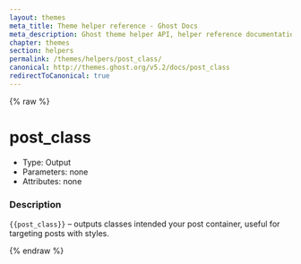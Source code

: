 ```yaml
---
layout: themes
meta_title: Theme helper reference - Ghost Docs
meta_description: Ghost theme helper API, helper reference documentation
chapter: themes
section: helpers
permalink: /themes/helpers/post_class/
canonical: http://themes.ghost.org/v5.2/docs/post_class
redirectToCanonical: true
---
```


{% raw %}

# post_class

 * Type: Output
 * Parameters: none
 * Attributes: none

<!--
 * Origin: Ghost
 * Required: Yes
 * Context: All
 -->

### Description

`{{post_class}}` – outputs classes intended your post container, useful for targeting posts with styles.

{% endraw %}